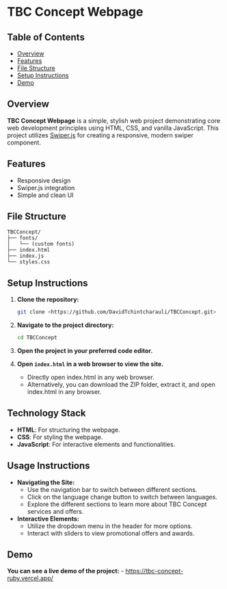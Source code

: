 
# TBC Concept Webpage

## Table of Contents

- [Overview](#overview)
- [Features](#features)
- [File Structure](#file-structure)
- [Setup Instructions](#setup-instructions)
- [Demo](#demo)

## Overview

**TBC Concept Webpage** is a simple, stylish web project demonstrating core web development principles using HTML, CSS, and vanilla JavaScript. This project utilizes [Swiper.js](https://swiperjs.com/) for creating a responsive, modern swiper component.

## Features

- Responsive design
- Swiper.js integration
- Simple and clean UI

## File Structure

```plaintext
TBCConcept/
├── fonts/
│   └── (custom fonts)
├── index.html
├── index.js
└── styles.css
```
## Setup Instructions

1. **Clone the repository:**

    ```bash 
    git clone <https://github.com/DavidTchintcharauli/TBCConcept.git>
    ```

2. **Navigate to the project directory:**

    ```bash
    cd TBCConcept
    ```

3. **Open the project in your preferred code editor.**

4. **Open `index.html` in a web browser to view the site.**
    - Directly open index.html in any web browser.
    - Alternatively, you can download the ZIP folder, extract it, and open index.html in any browser.

## Technology Stack

- **HTML**: For structuring the webpage.
- **CSS**: For styling the webpage.
- **JavaScript**: For interactive elements and functionalities.

## Usage Instructions

- **Navigating the Site:**
  - Use the navigation bar to switch between different sections.
  - Click on the language change button to switch between languages.
  - Explore the different sections to learn more about TBC Concept services and offers.
- **Interactive Elements:**
  - Utilize the dropdown menu in the header for more options.
  - Interact with sliders to view promotional offers and awards.

## Demo
  **You can see a live demo of the project:** 
    - <https://tbc-concept-ruby.vercel.app/>

